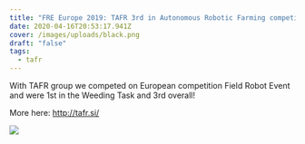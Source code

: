 ```yaml
---
title: "FRE Europe 2019: TAFR 3rd in Autonomous Robotic Farming competition "
date: 2020-04-16T20:53:17.941Z
cover: /images/uploads/black.png
draft: "false"
tags:
  - tafr
---
```

With TAFR group we competed on European competition Field Robot Event and were 1st in the Weeding Task and 3rd overall!



More here: http://tafr.si/ 

![](/images/uploads/black.png)